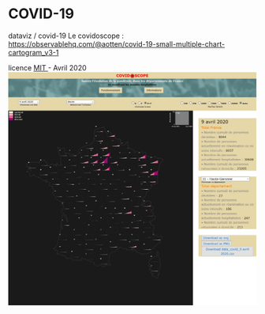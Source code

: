 # COVID-19
 dataviz / covid-19
 Le covidoscope : https://observablehq.com/@aotten/covid-19-small-multiple-chart-cartogram_v3-1
 
 licence <a href="https://fr.wikipedia.org/wiki/Licence_MIT" target="_blank"> MIT </a> - Avril 2020
![image info](./images/covidOscope_V3.0.JPG)